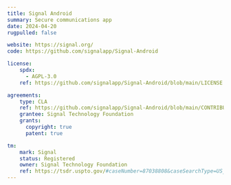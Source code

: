 ```yaml
---
title: Signal Android
summary: Secure communications app
date: 2024-04-20
rugpulled: false

website: https://signal.org/
code: https://github.com/signalapp/Signal-Android

license:
    spdx:
      - AGPL-3.0
    ref: https://github.com/signalapp/Signal-Android/blob/main/LICENSE

agreements:
    type: CLA
    ref: https://github.com/signalapp/Signal-Android/blob/main/CONTRIBUTING.md#sign-the-contributor-license-agreement-cla
    grantee: Signal Technology Foundation
    grants:
      copyright: true
      patent: true

tm:
    mark: Signal
    status: Registered
    owner: Signal Technology Foundation
    ref: https://tsdr.uspto.gov/#caseNumber=87038808&caseSearchType=US_APPLICATION&caseType=DEFAULT&searchType=statusSearch
---
```

